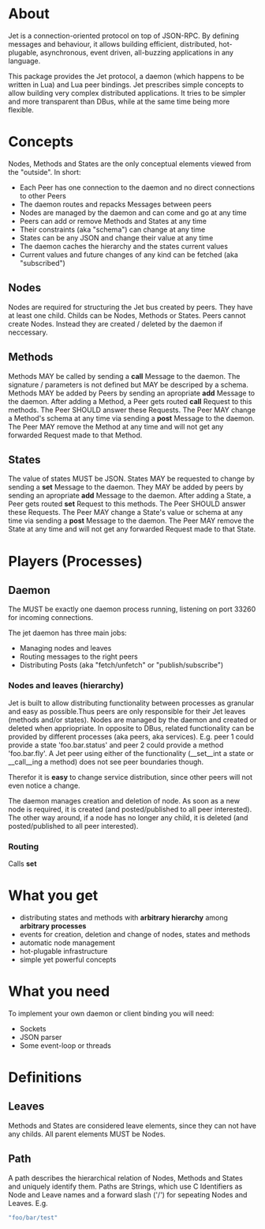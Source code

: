 # About

Jet is a connection-oriented protocol on top of JSON-RPC. By defining messages and behaviour, it allows building efficient, distributed, hot-plugable, asynchronous, event driven, all-buzzing applications in any language. 

This package provides the Jet protocol, a daemon (which happens to be written in Lua) and Lua peer bindings.
Jet prescribes simple concepts to allow building very complex distributed applications. It tries to be simpler and more transparent than DBus, while at the same time being more flexible.

# Concepts

Nodes, Methods and States  are the only conceptual elements viewed from the "outside". In short:

- Each Peer has one connection to the daemon and no direct connections to other Peers
- The daemon routes and repacks Messages between peers
- Nodes are managed by the daemon and can come and go at any time
- Peers can add or remove Methods and States at any time
- Their constraints (aka "schema") can change at any time
- States can be any JSON and change their value at any time
- The daemon caches the hierarchy and the states current values
- Current values and future changes of any kind can be fetched (aka "subscribed")

## Nodes

Nodes are required for structuring the Jet bus created by peers. They have at least one child. Childs can be Nodes, Methods or States. Peers cannot create Nodes. Instead they are created / deleted by the daemon if neccessary.

## Methods

Methods MAY be called by sending a __call__ Message to the daemon. The signature / parameters is not defined but MAY be descriped by a schema. Methods MAY be added by Peers by sending an apropriate __add__ Message to the daemon. After adding a Method, a Peer gets routed __call__ Request to this methods. The Peer SHOULD answer these Requests. The Peer MAY change a Method's schema at any time via sending a __post__ Message to the daemon. The Peer MAY remove the Method at any time and will not get any forwarded Request made to that Method.

## States

The value of states MUST be JSON. States MAY be requested to change by sending a __set__ Message to the daemon. They MAY be added by peers by sending an apropriate __add__ Message to the daemon. After adding a State, a Peer gets routed __set__ Request to this methods. The Peer SHOULD answer these Requests. The Peer MAY change a State's value or schema at any time via sending a __post__ Message to the daemon. The Peer MAY remove the State at any time and will not get any forwarded Request made to that State.

# Players (Processes)

## Daemon

The MUST be exactly one daemon process running, listening on port 33260 for incoming connections.

The jet daemon has three main jobs:

- Managing nodes and leaves
- Routing messages to the right peers
- Distributing Posts (aka "fetch/unfetch" or "publish/subscribe")

### Nodes and leaves (hierarchy)

Jet is built to allow distributing functionality between processes as granular and easy as possible.Thus peers are only responsible for their Jet leaves (methods and/or states). Nodes are managed by the daemon and created or deleted when appriopriate. In opposite to DBus, related functionality can be provided by different processes (aka peers, aka services). E.g. peer 1 could provide a state 'foo.bar.status' and peer 2 could provide a method 'foo.bar.fly'. A Jet peer using either of the functionality (__set__int a state or __call__ing a method) does not see peer boundaries though.

Therefor it is __easy__ to change service distribution, since other peers will not even notice a change.

The daemon manages creation and deletion of node. As soon as a new node is required, it is created (and posted/published to all peer interested). The other way around, if a node has no longer any child, it is deleted (and posted/published to all peer interested).

### Routing

Calls __set__

# What you get

- distributing states and methods with __arbitrary hierarchy__ among __arbitrary processes__
- events for creation, deletion and change of nodes, states and methods
- automatic node management
- hot-plugable infrastructure
- simple yet powerful concepts

# What you need

To implement your own daemon or client binding you will need:

- Sockets
- JSON parser
- Some event-loop or threads


# Definitions

## Leaves

Methods and States are considered leave elements, since they can not have any childs. All parent elements MUST be Nodes.

## Path

A path describes the hierarchical relation of Nodes, Methods and States and uniquely identify them. Paths are Strings, which use C Identifiers as Node and Leave names and a forward slash ('/') for sepeating Nodes and Leaves. E.g.

```Javascript
"foo/bar/test"
```